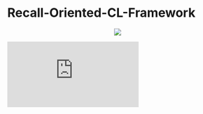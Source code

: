 # Recall-Oriented-CL-Framework
<p align="center">
  <img src="https://github.com/haneol0415/recall-oriented-cl-framework/assets/61872888/f547bb26-916b-4cf9-98ca-0ff1ba83d229">
</p>


![GAMM_framework.pdf](https://github.com/haneol0415/recall-oriented-cl-framework/files/11484863/GAMM_framework.pdf)
